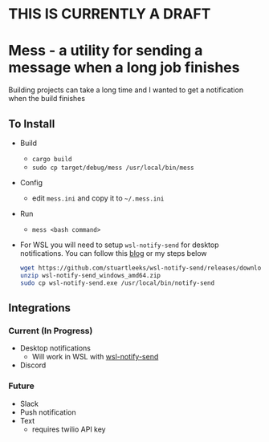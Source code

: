 # THIS IS CURRENTLY A DRAFT
# Mess - a utility for sending a message when a long job finishes

Building projects can take a long time and I wanted to get a notification when the build finishes

## To Install

- Build
    - `cargo build`
    - `sudo cp target/debug/mess /usr/local/bin/mess`
- Config
    - edit `mess.ini` and copy it to `~/.mess.ini`
- Run
    - `mess <bash command>`
- For WSL you will need to setup `wsl-notify-send` for desktop notifications. You can follow this [blog](https://stuartleeks.com/posts/wsl-github-cli-windows-notifications-part-1/) or my steps below

    ```bash
    wget https://github.com/stuartleeks/wsl-notify-send/releases/download/v0.1.871612270/wsl-notify-send_windows_amd64.zip
    unzip wsl-notify-send_windows_amd64.zip
    sudo cp wsl-notify-send.exe /usr/local/bin/notify-send
    ```

## Integrations

### Current (In Progress)

- Desktop notifications
    - Will work in WSL with [wsl-notify-send](https://github.com/stuartleeks/wsl-notify-send)
- Discord

### Future

- Slack
- Push notification
- Text
    - requires twilio API key
